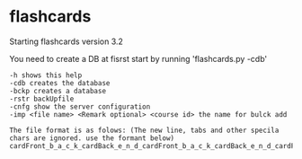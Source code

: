 # flashcards

Starting flashcards version 3.2

You need to create a DB at fisrst start by running 'flashcards.py -cdb'

    -h shows this help
    -cdb creates the database
    -bckp creates a database
    -rstr backUpfile
    -cnfg show the server configuration
    -imp <file name> <Remark optional> <course id> the name for bulck add
    
    The file format is as folows: (The new line, tabs and other specila chars are ignored. use the formant below)
    cardFront_b_a_c_k_cardBack_e_n_d_cardFront_b_a_c_k_cardBack_e_n_d_cardFront_b_a_c_k_cardBack_e_n_d_
